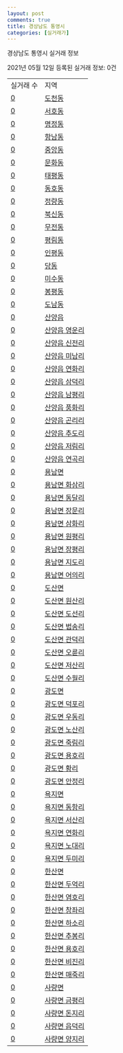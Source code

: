```yaml
---
layout: post
comments: true
title: 경상남도 통영시
categories: [실거래가]
---
```


경상남도 통영시 실거래 정보

2021년 05월 12일 등록된 실거래 정보: 0건


<table>
  <tr>
    <td>실거래 수</td>
    <td>지역</td>
  </tr>

  
  <tr>
    <td><a href="4822010100.html">0</a></td>
    <td><a href="4822010100.html">도천동</a></td>
  </tr>
    

  <tr>
    <td><a href="4822010200.html">0</a></td>
    <td><a href="4822010200.html">서호동</a></td>
  </tr>
    

  <tr>
    <td><a href="4822010300.html">0</a></td>
    <td><a href="4822010300.html">명정동</a></td>
  </tr>
    

  <tr>
    <td><a href="4822010400.html">0</a></td>
    <td><a href="4822010400.html">항남동</a></td>
  </tr>
    

  <tr>
    <td><a href="4822010500.html">0</a></td>
    <td><a href="4822010500.html">중앙동</a></td>
  </tr>
    

  <tr>
    <td><a href="4822010600.html">0</a></td>
    <td><a href="4822010600.html">문화동</a></td>
  </tr>
    

  <tr>
    <td><a href="4822010700.html">0</a></td>
    <td><a href="4822010700.html">태평동</a></td>
  </tr>
    

  <tr>
    <td><a href="4822010800.html">0</a></td>
    <td><a href="4822010800.html">동호동</a></td>
  </tr>
    

  <tr>
    <td><a href="4822010900.html">0</a></td>
    <td><a href="4822010900.html">정량동</a></td>
  </tr>
    

  <tr>
    <td><a href="4822011000.html">0</a></td>
    <td><a href="4822011000.html">북신동</a></td>
  </tr>
    

  <tr>
    <td><a href="4822011100.html">0</a></td>
    <td><a href="4822011100.html">무전동</a></td>
  </tr>
    

  <tr>
    <td><a href="4822011200.html">0</a></td>
    <td><a href="4822011200.html">평림동</a></td>
  </tr>
    

  <tr>
    <td><a href="4822011300.html">0</a></td>
    <td><a href="4822011300.html">인평동</a></td>
  </tr>
    

  <tr>
    <td><a href="4822011400.html">0</a></td>
    <td><a href="4822011400.html">당동</a></td>
  </tr>
    

  <tr>
    <td><a href="4822011500.html">0</a></td>
    <td><a href="4822011500.html">미수동</a></td>
  </tr>
    

  <tr>
    <td><a href="4822011600.html">0</a></td>
    <td><a href="4822011600.html">봉평동</a></td>
  </tr>
    

  <tr>
    <td><a href="4822011700.html">0</a></td>
    <td><a href="4822011700.html">도남동</a></td>
  </tr>
    

  <tr>
    <td><a href="4822025000.html">0</a></td>
    <td><a href="4822025000.html">산양읍</a></td>
  </tr>
    

  <tr>
    <td><a href="4822025021.html">0</a></td>
    <td><a href="4822025021.html">산양읍 영운리</a></td>
  </tr>
    

  <tr>
    <td><a href="4822025022.html">0</a></td>
    <td><a href="4822025022.html">산양읍 신전리</a></td>
  </tr>
    

  <tr>
    <td><a href="4822025023.html">0</a></td>
    <td><a href="4822025023.html">산양읍 미남리</a></td>
  </tr>
    

  <tr>
    <td><a href="4822025024.html">0</a></td>
    <td><a href="4822025024.html">산양읍 연화리</a></td>
  </tr>
    

  <tr>
    <td><a href="4822025025.html">0</a></td>
    <td><a href="4822025025.html">산양읍 삼덕리</a></td>
  </tr>
    

  <tr>
    <td><a href="4822025026.html">0</a></td>
    <td><a href="4822025026.html">산양읍 남평리</a></td>
  </tr>
    

  <tr>
    <td><a href="4822025027.html">0</a></td>
    <td><a href="4822025027.html">산양읍 풍화리</a></td>
  </tr>
    

  <tr>
    <td><a href="4822025028.html">0</a></td>
    <td><a href="4822025028.html">산양읍 곤리리</a></td>
  </tr>
    

  <tr>
    <td><a href="4822025029.html">0</a></td>
    <td><a href="4822025029.html">산양읍 추도리</a></td>
  </tr>
    

  <tr>
    <td><a href="4822025030.html">0</a></td>
    <td><a href="4822025030.html">산양읍 저림리</a></td>
  </tr>
    

  <tr>
    <td><a href="4822025031.html">0</a></td>
    <td><a href="4822025031.html">산양읍 연곡리</a></td>
  </tr>
    

  <tr>
    <td><a href="4822031000.html">0</a></td>
    <td><a href="4822031000.html">용남면</a></td>
  </tr>
    

  <tr>
    <td><a href="4822031021.html">0</a></td>
    <td><a href="4822031021.html">용남면 화삼리</a></td>
  </tr>
    

  <tr>
    <td><a href="4822031022.html">0</a></td>
    <td><a href="4822031022.html">용남면 동달리</a></td>
  </tr>
    

  <tr>
    <td><a href="4822031023.html">0</a></td>
    <td><a href="4822031023.html">용남면 장문리</a></td>
  </tr>
    

  <tr>
    <td><a href="4822031024.html">0</a></td>
    <td><a href="4822031024.html">용남면 삼화리</a></td>
  </tr>
    

  <tr>
    <td><a href="4822031025.html">0</a></td>
    <td><a href="4822031025.html">용남면 원평리</a></td>
  </tr>
    

  <tr>
    <td><a href="4822031026.html">0</a></td>
    <td><a href="4822031026.html">용남면 장평리</a></td>
  </tr>
    

  <tr>
    <td><a href="4822031027.html">0</a></td>
    <td><a href="4822031027.html">용남면 지도리</a></td>
  </tr>
    

  <tr>
    <td><a href="4822031028.html">0</a></td>
    <td><a href="4822031028.html">용남면 어의리</a></td>
  </tr>
    

  <tr>
    <td><a href="4822033000.html">0</a></td>
    <td><a href="4822033000.html">도산면</a></td>
  </tr>
    

  <tr>
    <td><a href="4822033021.html">0</a></td>
    <td><a href="4822033021.html">도산면 원산리</a></td>
  </tr>
    

  <tr>
    <td><a href="4822033022.html">0</a></td>
    <td><a href="4822033022.html">도산면 도선리</a></td>
  </tr>
    

  <tr>
    <td><a href="4822033023.html">0</a></td>
    <td><a href="4822033023.html">도산면 법송리</a></td>
  </tr>
    

  <tr>
    <td><a href="4822033024.html">0</a></td>
    <td><a href="4822033024.html">도산면 관덕리</a></td>
  </tr>
    

  <tr>
    <td><a href="4822033025.html">0</a></td>
    <td><a href="4822033025.html">도산면 오륜리</a></td>
  </tr>
    

  <tr>
    <td><a href="4822033026.html">0</a></td>
    <td><a href="4822033026.html">도산면 저산리</a></td>
  </tr>
    

  <tr>
    <td><a href="4822033027.html">0</a></td>
    <td><a href="4822033027.html">도산면 수월리</a></td>
  </tr>
    

  <tr>
    <td><a href="4822034000.html">0</a></td>
    <td><a href="4822034000.html">광도면</a></td>
  </tr>
    

  <tr>
    <td><a href="4822034021.html">0</a></td>
    <td><a href="4822034021.html">광도면 덕포리</a></td>
  </tr>
    

  <tr>
    <td><a href="4822034022.html">0</a></td>
    <td><a href="4822034022.html">광도면 우동리</a></td>
  </tr>
    

  <tr>
    <td><a href="4822034023.html">0</a></td>
    <td><a href="4822034023.html">광도면 노산리</a></td>
  </tr>
    

  <tr>
    <td><a href="4822034024.html">0</a></td>
    <td><a href="4822034024.html">광도면 죽림리</a></td>
  </tr>
    

  <tr>
    <td><a href="4822034025.html">0</a></td>
    <td><a href="4822034025.html">광도면 용호리</a></td>
  </tr>
    

  <tr>
    <td><a href="4822034026.html">0</a></td>
    <td><a href="4822034026.html">광도면 황리</a></td>
  </tr>
    

  <tr>
    <td><a href="4822034027.html">0</a></td>
    <td><a href="4822034027.html">광도면 안정리</a></td>
  </tr>
    

  <tr>
    <td><a href="4822035000.html">0</a></td>
    <td><a href="4822035000.html">욕지면</a></td>
  </tr>
    

  <tr>
    <td><a href="4822035021.html">0</a></td>
    <td><a href="4822035021.html">욕지면 동항리</a></td>
  </tr>
    

  <tr>
    <td><a href="4822035022.html">0</a></td>
    <td><a href="4822035022.html">욕지면 서산리</a></td>
  </tr>
    

  <tr>
    <td><a href="4822035023.html">0</a></td>
    <td><a href="4822035023.html">욕지면 연화리</a></td>
  </tr>
    

  <tr>
    <td><a href="4822035024.html">0</a></td>
    <td><a href="4822035024.html">욕지면 노대리</a></td>
  </tr>
    

  <tr>
    <td><a href="4822035025.html">0</a></td>
    <td><a href="4822035025.html">욕지면 두미리</a></td>
  </tr>
    

  <tr>
    <td><a href="4822036000.html">0</a></td>
    <td><a href="4822036000.html">한산면</a></td>
  </tr>
    

  <tr>
    <td><a href="4822036021.html">0</a></td>
    <td><a href="4822036021.html">한산면 두억리</a></td>
  </tr>
    

  <tr>
    <td><a href="4822036022.html">0</a></td>
    <td><a href="4822036022.html">한산면 염호리</a></td>
  </tr>
    

  <tr>
    <td><a href="4822036023.html">0</a></td>
    <td><a href="4822036023.html">한산면 창좌리</a></td>
  </tr>
    

  <tr>
    <td><a href="4822036024.html">0</a></td>
    <td><a href="4822036024.html">한산면 하소리</a></td>
  </tr>
    

  <tr>
    <td><a href="4822036025.html">0</a></td>
    <td><a href="4822036025.html">한산면 추봉리</a></td>
  </tr>
    

  <tr>
    <td><a href="4822036026.html">0</a></td>
    <td><a href="4822036026.html">한산면 용호리</a></td>
  </tr>
    

  <tr>
    <td><a href="4822036027.html">0</a></td>
    <td><a href="4822036027.html">한산면 비진리</a></td>
  </tr>
    

  <tr>
    <td><a href="4822036028.html">0</a></td>
    <td><a href="4822036028.html">한산면 매죽리</a></td>
  </tr>
    

  <tr>
    <td><a href="4822037000.html">0</a></td>
    <td><a href="4822037000.html">사량면</a></td>
  </tr>
    

  <tr>
    <td><a href="4822037021.html">0</a></td>
    <td><a href="4822037021.html">사량면 금평리</a></td>
  </tr>
    

  <tr>
    <td><a href="4822037022.html">0</a></td>
    <td><a href="4822037022.html">사량면 돈지리</a></td>
  </tr>
    

  <tr>
    <td><a href="4822037023.html">0</a></td>
    <td><a href="4822037023.html">사량면 읍덕리</a></td>
  </tr>
    

  <tr>
    <td><a href="4822037024.html">0</a></td>
    <td><a href="4822037024.html">사량면 양지리</a></td>
  </tr>
    


</table>
    